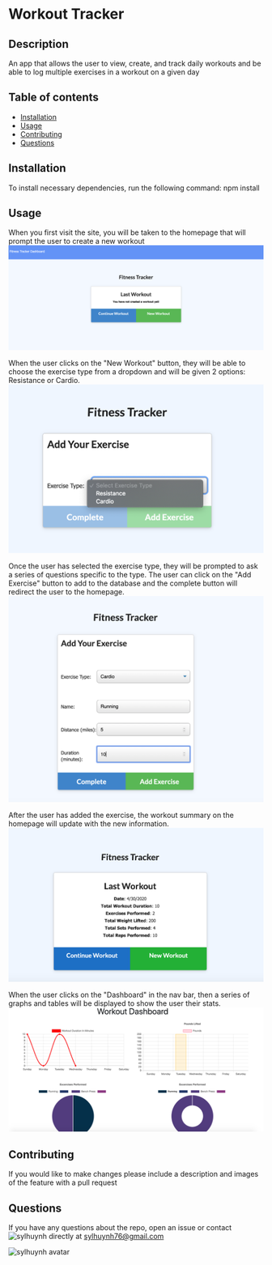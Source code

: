# Workout Tracker

## Description 
An app that allows the user to view, create, and track daily workouts and be able to log multiple exercises in a workout on a given day

## Table of contents
* [Installation](#installation)
* [Usage](#usage)
* [Contributing](#contributing)
* [Questions](#questions)

## Installation
To install necessary dependencies, run the following command:
npm install

## Usage
When you first visit the site, you will be taken to the homepage that will prompt the user to create a new workout
![Home Page](images/1.png)

When the user clicks on the "New Workout" button, they will be able to choose the exercise type from a dropdown and will be given 2 options: Resistance or Cardio. 
![Exercise Type](images/2.png)

Once the user has selected the exercise type, they will be prompted to ask a series of questions specific to the type. The user can click on the "Add Exercise" button to add to the database and the complete button will redirect the user to the homepage.
![Add Exercise](images/3.png)

After the user has added the exercise, the workout summary on the homepage will update with the new information.
![Workout Summary](images/4.png)

When the user clicks on the "Dashboard" in the nav bar, then a series of graphs and tables will be displayed to show the user their stats.
![Workout Stats](images/5.png)


## Contributing 
If you would like to make changes please include a description and images of the feature with a pull request

## Questions

If you have any questions about the repo, open an issue or contact ![sylhuynh](https://github.com/sylhuynh) directly at sylhuynh76@gmail.com

![sylhuynh avatar](https://avatars2.githubusercontent.com/u/60867374?v=4)